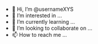 - 👋 Hi, I’m @usernameXYS
- 👀 I’m interested in ...
- 🌱 I’m currently learning ...
- 💞️ I’m looking to collaborate on ...
- 📫 How to reach me ...

<!---
usernameXYS/usernameXYS is a ✨ special ✨ repository because its `README.md` (this file) appears on your GitHub profile.
You can click the Preview link to take a look at your changes.
--->
